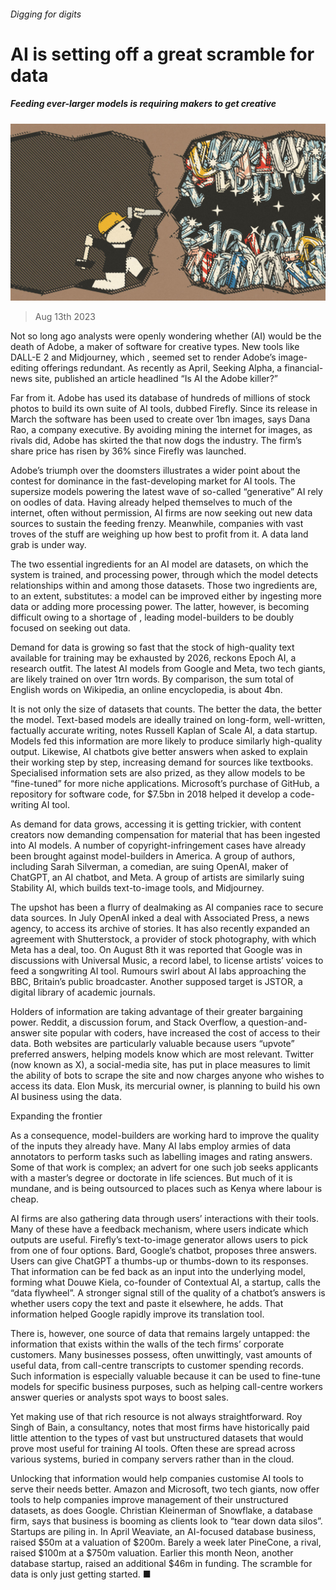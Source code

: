 ###### Digging for digits

# AI is setting off a great scramble for data 

##### Feeding ever-larger models is requiring makers to get creative 

![image](images/20230819_WBD002.jpg) 

> Aug 13th 2023 

Not so long ago analysts were openly wondering whether  (AI) would be the death of Adobe, a maker of software for creative types. New tools like DALL-E 2 and Midjourney, which , seemed set to render Adobe’s image-editing offerings redundant. As recently as April, Seeking Alpha, a financial-news site, published an article headlined “Is AI the Adobe killer?”

Far from it. Adobe has used its database of hundreds of millions of stock photos to build its own suite of AI tools, dubbed Firefly. Since its release in March the software has been used to create over 1bn images, says Dana Rao, a company executive. By avoiding mining the internet for images, as rivals did, Adobe has skirted the  that now dogs the industry. The firm’s share price has risen by 36% since Firefly was launched.

Adobe’s triumph over the doomsters illustrates a wider point about the contest for dominance in the fast-developing market for AI tools. The supersize models powering the latest wave of so-called “generative” AI rely on oodles of data. Having already helped themselves to much of the internet, often without permission, AI firms are now seeking out new data sources to sustain the feeding frenzy. Meanwhile, companies with vast troves of the stuff are weighing up how best to profit from it. A data land grab is under way.

The two essential ingredients for an AI model are datasets, on which the system is trained, and processing power, through which the model detects relationships within and among those datasets. Those two ingredients are, to an extent, substitutes: a model can be improved either by ingesting more data or adding more processing power. The latter, however, is becoming difficult owing to a shortage of , leading model-builders to be doubly focused on seeking out data.

Demand for data is growing so fast that the stock of high-quality text available for training may be exhausted by 2026, reckons Epoch AI, a research outfit. The latest AI models from Google and Meta, two tech giants, are likely trained on over 1trn words. By comparison, the sum total of English words on Wikipedia, an online encyclopedia, is about 4bn.

It is not only the size of datasets that counts. The better the data, the better the model. Text-based models are ideally trained on long-form, well-written, factually accurate writing, notes Russell Kaplan of Scale AI, a data startup. Models fed this information are more likely to produce similarly high-quality output. Likewise, AI chatbots give better answers when asked to explain their working step by step, increasing demand for sources like textbooks. Specialised information sets are also prized, as they allow models to be “fine-tuned” for more niche applications. Microsoft’s purchase of GitHub, a repository for software code, for $7.5bn in 2018 helped it develop a code-writing AI tool.

As demand for data grows, accessing it is getting trickier, with content creators now demanding compensation for material that has been ingested into AI models. A number of copyright-infringement cases have already been brought against model-builders in America. A group of authors, including Sarah Silverman, a comedian, are suing OpenAI, maker of ChatGPT, an AI chatbot, and Meta. A group of artists are similarly suing Stability AI, which builds text-to-image tools, and Midjourney. 

The upshot has been a flurry of dealmaking as AI companies race to secure data sources. In July OpenAI inked a deal with Associated Press, a news agency, to access its archive of stories. It has also recently expanded an agreement with Shutterstock, a provider of stock photography, with which Meta has a deal, too. On August 8th it was reported that Google was in discussions with Universal Music, a record label, to license artists’ voices to feed a songwriting AI tool. Rumours swirl about AI labs approaching the BBC, Britain’s public broadcaster. Another supposed target is JSTOR, a digital library of academic journals.

Holders of information are taking advantage of their greater bargaining power. Reddit, a discussion forum, and Stack Overflow, a question-and-answer site popular with coders, have increased the cost of access to their data. Both websites are particularly valuable because users “upvote” preferred answers, helping models know which are most relevant. Twitter (now known as X), a social-media site, has put in place measures to limit the ability of bots to scrape the site and now charges anyone who wishes to access its data. Elon Musk, its mercurial owner, is planning to build his own AI business using the data.

Expanding the frontier

As a consequence, model-builders are working hard to improve the quality of the inputs they already have. Many AI labs employ armies of data annotators to perform tasks such as labelling images and rating answers. Some of that work is complex; an advert for one such job seeks applicants with a master’s degree or doctorate in life sciences. But much of it is mundane, and is being outsourced to places such as Kenya where labour is cheap.

AI firms are also gathering data through users’ interactions with their tools. Many of these have a feedback mechanism, where users indicate which outputs are useful. Firefly’s text-to-image generator allows users to pick from one of four options. Bard, Google’s chatbot, proposes three answers. Users can give ChatGPT a thumbs-up or thumbs-down to its responses. That information can be fed back as an input into the underlying model, forming what Douwe Kiela, co-founder of Contextual AI, a startup, calls the “data flywheel”. A stronger signal still of the quality of a chatbot’s answers is whether users copy the text and paste it elsewhere, he adds. That information helped Google rapidly improve its translation tool.

There is, however, one source of data that remains largely untapped: the information that exists within the walls of the tech firms’ corporate customers. Many businesses possess, often unwittingly, vast amounts of useful data, from call-centre transcripts to customer spending records. Such information is especially valuable because it can be used to fine-tune models for specific business purposes, such as helping call-centre workers answer queries or analysts spot ways to boost sales.

Yet making use of that rich resource is not always straightforward. Roy Singh of Bain, a consultancy, notes that most firms have historically paid little attention to the types of vast but unstructured datasets that would prove most useful for training AI tools. Often these are spread across various systems, buried in company servers rather than in the cloud.

Unlocking that information would help companies customise AI tools to serve their needs better. Amazon and Microsoft, two tech giants, now offer tools to help companies improve management of their unstructured datasets, as does Google. Christian Kleinerman of Snowflake, a database firm, says that business is booming as clients look to “tear down data silos”. Startups are piling in. In April Weaviate, an AI-focused database business, raised $50m at a valuation of $200m. Barely a week later PineCone, a rival, raised $100m at a $750m valuation. Earlier this month Neon, another database startup, raised an additional $46m in funding. The scramble for data is only just getting started. ■


